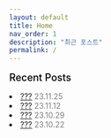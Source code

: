 ```yaml
---
layout: default
title: Home
nav_order: 1
description: "최근 포스트"
permalink: /
---
```



<div style="font-size:18px; font-weight: 500; color:#000000; margin-top:16px; margin-bottom:15px;">Recent Posts</div>

<li>
    <a href="">???</a>
    <span style="color:#808080">23.11.25</span>
</li>

<li>
    <a href="">???</a>
    <span style="color:#808080">23.11.12</span>
</li>

<li>
    <a href="">???</a>
    <span style="color:#808080">23.10.29</span>
</li>

<li>
    <a href="">???</a>
    <span style="color:#808080">23.10.22</span>
</li>
